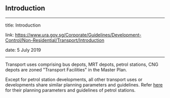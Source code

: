 ## Introduction
---
title: Introduction

link: https://www.ura.gov.sg/Corporate/Guidelines/Development-Control/Non-Residential/Transport/Introduction

date: 5 July 2019

---


Transport uses comprising bus depots, MRT depots, petrol stations, CNG depots are zoned "Transport Facilities" in the Master Plan.

Except for petrol station developments, all other transport uses or developments share similar planning parameters and guidelines. Refer [here](https://www.ura.gov.sg/Corporate/Guidelines/Development-Control/Non-Residential/Transport/Petrol-Station) for their planning parameters and guidelines of petrol stations.



